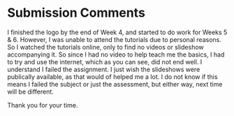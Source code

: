 # Submission Comments

I finished the logo by the end of Week 4, and started to do work for Weeks 5 & 6. However, I was unable to attend the tutorials due to personal
reasons. So I watched the tutorials online, only to find no videos or slideshow accompanying it. So since I had no video to help teach me the
basics, I had to try and use the internet, which as you can see, did not end well. I understand I failed the assignment. I just wish the
slideshows were publically available, as that would of helped me a lot. I do not know if this means I failed the subject or just the assessment,
but either way, next time will be different.

Thank you for your time.
